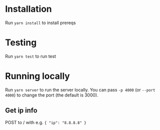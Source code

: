 # Installation
Run `yarn install` to install prereqs

# Testing
Run `yarn test` to run test

# Running locally
Run `yarn server` to run the server locally. You can pass `-p 4000` (or `--port 4000`) to change the port (the default is 3000).

## Get ip info
POST to / with e.g. `{ "ip": "8.8.8.8" }`